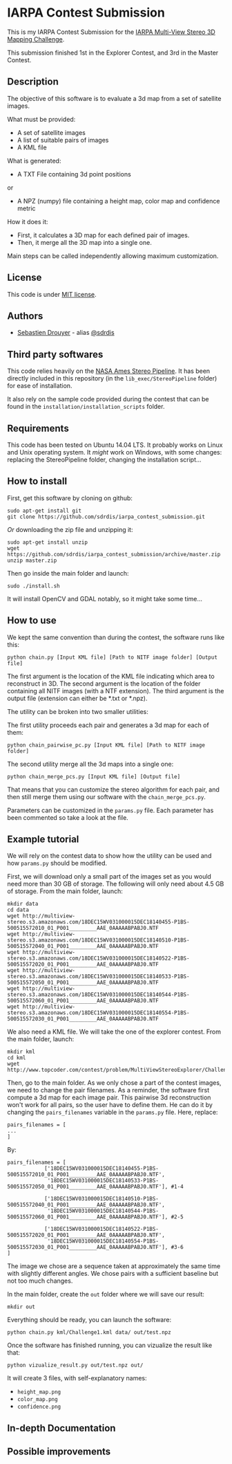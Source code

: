 IARPA Contest Submission
========================

This is my IARPA Contest Submission for the [IARPA Multi-View Stereo 3D Mapping Challenge](https://www.iarpa.gov/challenges/3dchallenge.html).

This submission finished 1st in the Explorer Contest, and 3rd in the Master Contest.

Description
-----------

The objective of this software is to evaluate a 3d map from a set of satellite images.

What must be provided:
* A set of satellite images
* A list of suitable pairs of images
* A KML file

What is generated:
* A TXT File containing 3d point positions

or

* A NPZ (numpy) file containing a height map, color map and confidence metric

How it does it:
* First, it calculates a 3D map for each defined pair of images.
* Then, it merge all the 3D map into a single one.

Main steps can be called independently allowing maximum customization.

License
-------
This code is under [MIT license](https://github.com/sdrdis/iarpa_contest_submission/blob/master/MIT-LICENSE.txt).

Authors
-------
* [Sebastien Drouyer](http://sebastien.drouyer.com) - alias [@sdrdis](https://twitter.com/sdrdis)

Third party softwares
---------------------

This code relies heavily on the [NASA Ames Stereo Pipeline](https://ti.arc.nasa.gov/tech/asr/intelligent-robotics/ngt/stereo/). It has been directly included in this repository (in the `lib_exec/StereoPipeline` folder) for ease of installation.

It also rely on the sample code provided during the contest that can be found in the `installation/installation_scripts` folder.

Requirements
------------

This code has been tested on Ubuntu 14.04 LTS. It probably works on Linux and Unix operating system. It *might* work on Windows, with some changes: replacing the StereoPipeline folder, changing the installation script...

How to install
--------------

First, get this software by cloning on github:

```
sudo apt-get install git
git clone https://github.com/sdrdis/iarpa_contest_submission.git
```

*Or* downloading the zip file and unzipping it:

```
sudo apt-get install unzip
wget https://github.com/sdrdis/iarpa_contest_submission/archive/master.zip
unzip master.zip
```

Then go inside the main folder and launch:

```
sudo ./install.sh
```

It will install OpenCV and GDAL notably, so it might take some time...

How to use
----------

We kept the same convention than during the contest, the software runs like this:

```
python chain.py [Input KML file] [Path to NITF image folder] [Output file]
```

The first argument is the location of the KML file indicating which area to reconstruct in 3D. The second argument is
the location of the folder containing all NITF images (with a NTF extension). The third argument is the output file
(extension can either be *.txt or *.npz).

The utility can be broken into two smaller utilities:

The first utility proceeds each pair and generates a 3d map for each of them:

```
python chain_pairwise_pc.py [Input KML file] [Path to NITF image folder]
```

The second utility merge all the 3d maps into a single one:

```
python chain_merge_pcs.py [Input KML file] [Output file]
```

That means that you can customize the stereo algorithm for each pair, and then still merge them using our software
with the `chain_merge_pcs.py`.

Parameters can be customized in the `params.py` file. Each parameter has been commented so take a look at the file.

Example tutorial
----------------

We will rely on the contest data to show how the utility can be used and how `params.py` should be modified.

First, we will download only a small part of the images set as you would need more than 30 GB of storage. The following
will only need about 4.5 GB of storage. From the main folder, launch:

```
mkdir data
cd data
wget http://multiview-stereo.s3.amazonaws.com/18DEC15WV031000015DEC18140455-P1BS-500515572010_01_P001_________AAE_0AAAAABPABJ0.NTF
wget http://multiview-stereo.s3.amazonaws.com/18DEC15WV031000015DEC18140510-P1BS-500515572040_01_P001_________AAE_0AAAAABPABJ0.NTF
wget http://multiview-stereo.s3.amazonaws.com/18DEC15WV031000015DEC18140522-P1BS-500515572020_01_P001_________AAE_0AAAAABPABJ0.NTF
wget http://multiview-stereo.s3.amazonaws.com/18DEC15WV031000015DEC18140533-P1BS-500515572050_01_P001_________AAE_0AAAAABPABJ0.NTF
wget http://multiview-stereo.s3.amazonaws.com/18DEC15WV031000015DEC18140544-P1BS-500515572060_01_P001_________AAE_0AAAAABPABJ0.NTF
wget http://multiview-stereo.s3.amazonaws.com/18DEC15WV031000015DEC18140554-P1BS-500515572030_01_P001_________AAE_0AAAAABPABJ0.NTF
```

We also need a KML file. We will take the one of the explorer contest. From the main folder, launch:

```
mkdir kml
cd kml
wget http://www.topcoder.com/contest/problem/MultiViewStereoExplorer/Challenge1.kml
```

Then, go to the main folder. As we only chose a part of the contest images, we need to change the pair filenames.
As a reminder, the software first compute a 3d map for each image pair. This pairwise 3d reconstruction won't work
for all pairs, so the user have to define them. He can do it by changing the `pairs_filenames` variable in the
`params.py` file. Here, replace:

```
pairs_filenames = [
...
]
```
By:

```
pairs_filenames = [
			['18DEC15WV031000015DEC18140455-P1BS-500515572010_01_P001_________AAE_0AAAAABPABJ0.NTF',
			 '18DEC15WV031000015DEC18140533-P1BS-500515572050_01_P001_________AAE_0AAAAABPABJ0.NTF'], #1-4
			 
			['18DEC15WV031000015DEC18140510-P1BS-500515572040_01_P001_________AAE_0AAAAABPABJ0.NTF',
			 '18DEC15WV031000015DEC18140544-P1BS-500515572060_01_P001_________AAE_0AAAAABPABJ0.NTF'], #2-5
			 
			['18DEC15WV031000015DEC18140522-P1BS-500515572020_01_P001_________AAE_0AAAAABPABJ0.NTF',
			 '18DEC15WV031000015DEC18140554-P1BS-500515572030_01_P001_________AAE_0AAAAABPABJ0.NTF'], #3-6
]
```

The image we chose are a sequence taken at approximately the same time with slightly different angles.
We chose pairs with a sufficient baseline but not too much changes.


In the main folder, create the `out` folder where we will save our result:

```
mkdir out
```

Everything should be ready, you can launch the software:

```
python chain.py kml/Challenge1.kml data/ out/test.npz
```

Once the software has finished running, you can vizualize the result like that:

```
python vizualize_result.py out/test.npz out/
```

It will create 3 files, with self-explanatory names:
* `height_map.png`
* `color_map.png`
* `confidence.png`

In-depth Documentation
----------------------

Possible improvements
---------------------